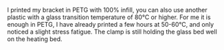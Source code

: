 I printed my bracket in PETG with 100% infill, you can also use another plastic with a glass transition temperature of 80°C or higher. 
For me it is enough in PETG, I have already printed a few hours at 50-60°C, and only noticed a slight stress fatigue. The clamp is still holding the glass bed well on the heating bed.